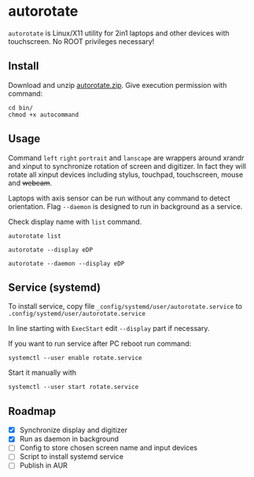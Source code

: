 # autorotate

`autorotate` is Linux/X11 utility for 2in1 laptops and other devices with touchscreen. No ROOT privileges necessary!

## Install
Download and unzip [autorotate.zip](https://github.com/undg/autorotate/releases/latest). Give execution permission with command:
```
cd bin/
chmod +x autocommand
```

## Usage 
Command `left` `right` `portrait` and `lanscape` are wrappers around xrandr and xinput to synchronize rotation of screen and digitizer. In fact they will rotate all xinput devices including stylus, touchpad, touchscreen, mouse and ~~webcam~~.

Laptops with axis sensor can be run without any command to detect orientation. Flag `--daemon` is designed to run in background as a service.

Check display name with `list` command.

`autorotate list`

`autorotate --display eDP`

`autorotate --daemon --display eDP`

## Service (systemd)

To install service, copy file `_config/systemd/user/autorotate.service` to `.config/systemd/user/autorotate.service`

In line starting with `ExecStart` edit `--display` part if necessary.

If you want to run service after PC reboot run command:

`systemctl --user enable rotate.service`

Start it manually with

`systemctl --user start rotate.service`

## Roadmap
- [x] Synchronize display and digitizer
- [x] Run as daemon in background
- [ ] Config to store chosen screen name and input devices
- [ ] Script to install systemd service
- [ ] Publish in AUR
